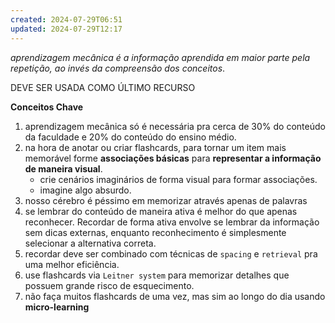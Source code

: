 ```yaml
---
created: 2024-07-29T06:51
updated: 2024-07-29T12:17
---
```

*aprendizagem mecânica é a informação aprendida em maior parte pela repetição, ao invés da compreensão dos conceitos*.

DEVE SER USADA COMO ÚLTIMO RECURSO

**Conceitos Chave**
1. aprendizagem mecânica só é necessária pra cerca de 30% do conteúdo da faculdade e 20% do conteúdo do ensino médio.
2. na hora de anotar ou criar flashcards, para tornar um item mais memorável forme **associações básicas** para **representar a informação de maneira visual**.
	- crie cenários imaginários de forma visual para formar associações.
	- imagine algo absurdo.
1. nosso cérebro é péssimo em memorizar através apenas de palavras
2. se lembrar do conteúdo de maneira ativa é melhor do que apenas reconhecer. Recordar de forma ativa envolve se lembrar da informação sem dicas externas, enquanto reconhecimento é simplesmente selecionar a alternativa correta.
3. recordar deve ser combinado com técnicas de `spacing` e `retrieval` pra uma melhor eficiência.
4. use flashcards via `Leitner system` para memorizar detalhes que possuem grande risco de esquecimento.
5. não faça muitos flashcards de uma vez, mas sim ao longo do dia usando **micro-learning**